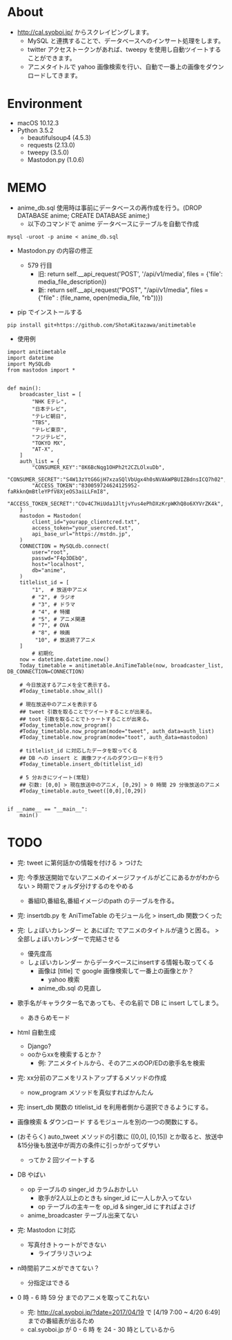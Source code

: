 # About

- http://cal.syoboi.jp/ からスクレイピングします。
	- MySQL と連携することで、データベースへのインサート処理をします。
	- twitter アクセストークンがあれば、tweepy を使用し自動ツイートすることができます。
	- アニメタイトルで yahoo 画像検索を行い、自動で一番上の画像をダウンロードしてきます。

# Environment

- macOS 10.12.3
- Python 3.5.2
	- beautifulsoup4 (4.5.3)
	- requests (2.13.0)
	- tweepy (3.5.0)
	- Mastodon.py (1.0.6)

# MEMO

- anime_db.sql 使用時は事前にデータベースの再作成を行う。(DROP DATABASE anime; CREATE DATABASE anime;) 
	- 以下のコマンドで anime データベースにテーブルを自動で作成

```
mysql -uroot -p anime < anime_db.sql
```

- Mastodon.py の内容の修正
	- 579 行目
		- 旧: return self.__api_request('POST', '/api/v1/media', files = {'file': media_file_description}) 
		- 新: return self.__api_request("POST", "/api/v1/media", files = {"file" : (file_name, open(media_file, "rb"))})

- pip でインストールする

```
pip install git+https://github.com/ShotaKitazawa/anitimetable
```

- 使用例

```
import anitimetable
import datetime
import MySQLdb
from mastodon import *


def main():
    broadcaster_list = [
        "NHK Eテレ",
        "日本テレビ",
        "テレビ朝日",
        "TBS",
        "テレビ東京",
        "フジテレビ",
        "TOKYO MX",
        "AT-X",
    ]
    auth_list = {
        "CONSUMER_KEY":"8K6BcNqg1OHPh2t2CZLOlxuDb",
        "CONSUMER_SECRET":"S4W13zYtG6GjH7xzaSQlVbUgx4h0sNVAkWPBUIZBdnsICQ7h02",
        "ACCESS_TOKEN":"830059724624125952-faRkknQmBtleYPfV8XjeOS3aiLLFmI8",
        "ACCESS_TOKEN_SECRET":"COv4C7HiUda1JltjvYus4ePhDXzKrpWKhQ8o6XYVrZK4k",
    }
    mastodon = Mastodon(
        client_id="yourapp_clientcred.txt",
        access_token="your_usercred.txt",
        api_base_url="https://mstdn.jp",
    )
    CONNECTION = MySQLdb.connect(
        user="root",
        passwd="F4p3DEbQ",
        host="localhost",
        db="anime",
    )
    titlelist_id = [
        "1",  # 放送中アニメ
        # "2", # ラジオ
        # "3", # ドラマ
        # "4", # 特撮
        # "5", # アニメ関連
        # "7", # OVA
        # "8", # 映画
         "10", # 放送終了アニメ
    ]
		# 初期化
    now = datetime.datetime.now()
    Today_timetable = anitimetable.AniTimeTable(now, broadcaster_list, DB_CONNECTION=CONNECTION)

	# 今日放送するアニメを全て表示する。
    #Today_timetable.show_all()

	# 現在放送中のアニメを表示する
	## tweet 引数を取ることでツイートすることが出来る。
	## toot 引数を取ることでトゥートすることが出来る。
    #Today_timetable.now_program()
    #Today_timetable.now_program(mode="tweet", auth_data=auth_list)
    #Today_timetable.now_program(mode="toot", auth_data=mastodon)

	# titlelist_id に対応したデータを取ってくる
	## DB への insert と 画像ファイルのダウンロードを行う
    #Today_timetable.insert_db(titlelist_id)

	# 5 分おきにツイート(常駐)
	## 引数: [0,0] > 現在放送中のアニメ, [0,29] > 0 時間 29 分後放送のアニメ
    #Today_timetable.auto_tweet([0,0],[0,29])


if __name__ == "__main__":
    main()
```

# TODO

- 完: tweet に第何話かの情報を付ける > つけた

- 完:  今季放送開始でないアニメのイメージファイルがどこにあるかがわからない > 時期でフォルダ分けするのをやめる
	- 番組ID,番組名,番組イメージのpath のテーブルを作る。

- 完: insertdb.py を AniTimeTable のモジュール化 > insert_db 関数つくった

- 完: しょぼいカレンダー と あにぽた でアニメのタイトルが違うと困る。 > 全部しょぼいカレンダーで完結させる
	- 優先度高
	- しょぼいカレンダー からデータベースにinsertする情報も取ってくる
		- 画像は [title] で google 画像検索して一番上の画像とか？
			- yahoo 検索
		- anime_db.sql の見直し

- 歌手名がキャラクター名であっても、その名前で DB に insert してしまう。
	- あきらめモード

- html 自動生成
	- Django?
	- ooからxxを検索するとか？
		- 例: アニメタイトルから、そのアニメのOP/EDの歌手名を検索

- 完: xx分前のアニメをリストアップするメソッドの作成
	- now_program メソッドを真似すればかんたん

- 完: insert_db 関数の titlelist_id を利用者側から選択できるようにする。

- 画像検索 & ダウンロード するモジュールを別の一つの関数にする。

- (おそらく) auto_tweet メソッドの引数に ([0,0], [0,15]) とか取ると、放送中&15分後も放送中が両方の条件に引っかがってダサい
	- ってか 2 回ツイートする

- DB やばい
	- op テーブルの singer_id カラムおかしい
		- 歌手が2人以上のときも singer_id に一人しか入ってない
		- op テーブルの主キーを op_id & singer_id にすればよさげ
	- anime_broadcaster テーブル出来てない

- 完: Mastodon に対応
	- 写真付きトゥートができない
		- ライブラリさいつよ

- n時間前アニメができてない？
	- 分指定はできる

- 0 時 - 6 時 59 分 までのアニメを取ってこれない
	- 完: http://cal.syoboi.jp/?date=2017/04/19 で [4/19 7:00 ~ 4/20 6:49] までの番組表が出るため
	- cal.syoboi.jp が 0 - 6 時 を 24 - 30 時としているから
